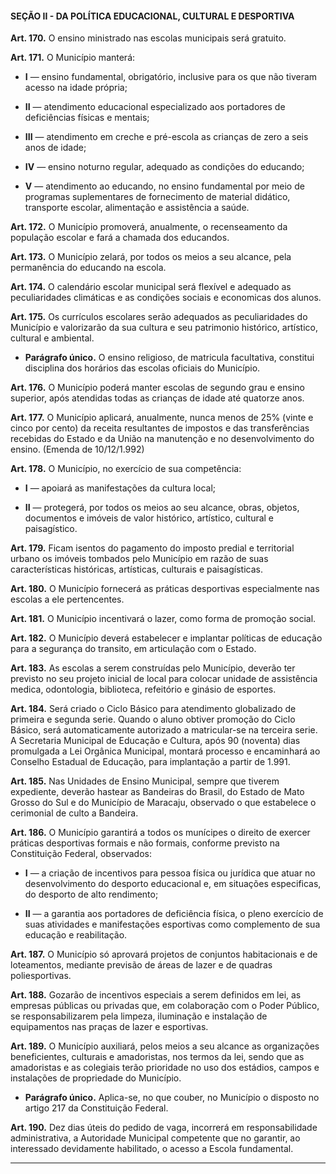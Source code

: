 #### SEÇÃO II - DA POLÍTICA EDUCACIONAL, CULTURAL E DESPORTIVA


**Art. 170.** O ensino ministrado nas escolas municipais será gratuito.

**Art. 171.** O Município manterá:

- **I** — ensino fundamental, obrigatório, inclusive para os que não tiveram acesso na idade própria;

- **II** — atendimento educacional especializado aos portadores de deficiências físicas e mentais;

- **III** — atendimento em creche e pré-escola as crianças de zero a seis anos de idade;

- **IV** — ensino noturno regular, adequado as condições do educando;

- **V** — atendimento ao educando, no ensino fundamental por meio de programas suplementares de fornecimento de material didático, transporte escolar, alimentação e assistência a saúde.

**Art. 172.** O Município promoverá, anualmente, o recenseamento da população escolar e fará a chamada dos educandos.

**Art. 173.** O Município zelará, por todos os meios a seu alcance, pela permanência do educando na escola.

**Art. 174.** O calendário escolar municipal será flexível e adequado as peculiaridades climáticas e as condições sociais e economicas dos alunos.

**Art. 175.** Os currículos escolares serão adequados as peculiaridades do Município e valorizarão da sua cultura e seu patrimonio histórico, artístico, cultural e ambiental.

- **Parágrafo único.** O ensino religioso, de matricula facultativa, constitui disciplina dos horários das escolas oficiais do Município.

**Art. 176.** O Município poderá manter escolas de segundo grau e ensino superior, após atendidas todas as crianças de idade até quatorze anos.

**Art. 177.** O Município aplicará, anualmente, nunca menos de 25% (vinte e cinco por cento) da receita resultantes de impostos e das transferências recebidas do Estado e da União na manutenção e no desenvolvimento do ensino. (Emenda de 10/12/1.992)

**Art. 178.** O Município, no exercício de sua competência:

- **I** — apoiará as manifestações da cultura local;

- **II** — protegerá, por todos os meios ao seu alcance, obras, objetos, documentos e imóveis de valor histórico, artístico, cultural e paisagístico.

**Art. 179.** Ficam isentos do pagamento do imposto predial e territorial urbano os imóveis tombados pelo Município em razão de suas características históricas, artísticas, culturais e paisagísticas.

**Art. 180.** O Município fornecerá as práticas desportivas especialmente nas escolas a ele pertencentes.

**Art. 181.** O Município incentivará o lazer, como forma de promoção social.

**Art. 182.** O Município deverá estabelecer e implantar políticas de educação para a segurança do transito, em articulação com o Estado. 

**Art. 183.** As escolas a serem construídas pelo Município, deverão ter previsto no seu projeto inicial de local para colocar unidade de assistência medica, odontologia, biblioteca, refeitório e ginásio de esportes.

**Art. 184.** Será criado o Ciclo Básico para atendimento globalizado de primeira e segunda serie. Quando o aluno obtiver promoção do Ciclo Básico, será automaticamente autorizado a matricular-se na terceira serie. A Secretaria Municipal de Educação e Cultura, após 90 (noventa) dias promulgada a Lei Orgânica Municipal, montará processo e encaminhará ao Conselho Estadual de Educação, para implantação a partir de 1.991.

**Art. 185.** Nas Unidades de Ensino Municipal, sempre que tiverem expediente, deverão hastear as Bandeiras do Brasil, do Estado de Mato Grosso do Sul e do Município de Maracaju, observado o que estabelece o cerimonial de culto a Bandeira.

**Art. 186.** O Município garantirá a todos os munícipes o direito de exercer práticas desportivas formais e não formais, conforme previsto na Constituição Federal, observados:

- **I** — a criação de incentivos para pessoa física ou jurídica que atuar no desenvolvimento do desporto educacional e, em situações especificas, do desporto de alto rendimento;

- **II** — a garantia aos portadores de deficiência física, o pleno exercício de suas atividades e manifestações esportivas como complemento de sua educação e reabilitação.

**Art. 187.** O Município só aprovará projetos de conjuntos habitacionais e de loteamentos, mediante previsão de áreas de lazer e de quadras poliesportivas. 

**Art. 188.** Gozarão de incentivos especiais a serem definidos em lei, as empresas públicas ou privadas que, em colaboração com o Poder Público, se responsabilizarem pela limpeza, iluminação e instalação de equipamentos nas praças de lazer e esportivas.

**Art. 189.** O Município auxiliará, pelos meios a seu alcance as organizações beneficientes, culturais e amadoristas, nos termos da lei, sendo que as amadoristas e as colegiais terão prioridade no uso dos estádios, campos e instalações de propriedade do Município.

- **Parágrafo único.** Aplica-se, no que couber, no Município o disposto no artigo 217 da Constituição Federal.

**Art. 190.** Dez dias úteis do pedido de vaga, incorrerá em responsabilidade administrativa, a Autoridade Municipal competente que no garantir, ao interessado devidamente habilitado, o acesso a Escola fundamental.

---